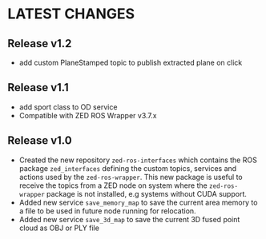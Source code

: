 LATEST CHANGES
==============
Release v1.2
------------
- add custom PlaneStamped topic to publish extracted plane on click

Release v1.1
------------
- add sport class to OD service
- Compatible with ZED ROS Wrapper v3.7.x

Release v1.0
------------
- Created the new repository `zed-ros-interfaces` which contains the ROS package `zed_interfaces` defining the custom topics, services and actions used by the `zed-ros-wrapper`. This new package is useful to receive the topics from a ZED node on system where the `zed-ros-wrapper` package is not installed, e.g systems without CUDA support.
- Added new service `save_memory_map` to save the current area memory to a file to be used in future node running for relocation.
- Added new service `save_3d_map` to save the current 3D fused point cloud as OBJ or PLY file

